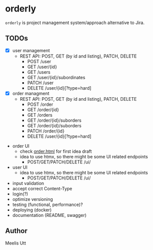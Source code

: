 # orderly

`orderly` is project management system/approach alternative to Jira.

## TODOs

- [x] user management
    * REST API: POST, GET (by id and listing), PATCH, DELETE
        * POST /user
        * GET /user/{id}
        * GET /users
        * GET /user/{id}/subordinates
        * PATCH /user
        * DELETE /user/{id}\[?type=hard\]
- [x] order managment
    * REST API: POST, GET (by id and listing), PATCH, DELETE
        * POST /order
        * GET /order/{id}
        * GET /orders
        * GET /order/{id}/suborders
        * GET /order/{id}/suborders
        * PATCH /order/{id}
        * DELETE /user/{id}\[?type=hard\]
* order UI
    * check [order.html](./order.html) for first idea draft
    * idea to use htmx, so there might be some UI related endpoints
        * POST/GET/PATCH/DELETE /ui/<endpoint>
* user UI
    * idea to use htmx, so there might be some UI related endpoints
        * POST/GET/PATCH/DELETE /ui/<endpoint>
* input validation
* accept correct Content-Type
* login(?)
* optimize versioning
* testing (functional, performance)?
* deploying (docker)
* documentation (README, swagger)

## Author

Meelis Utt